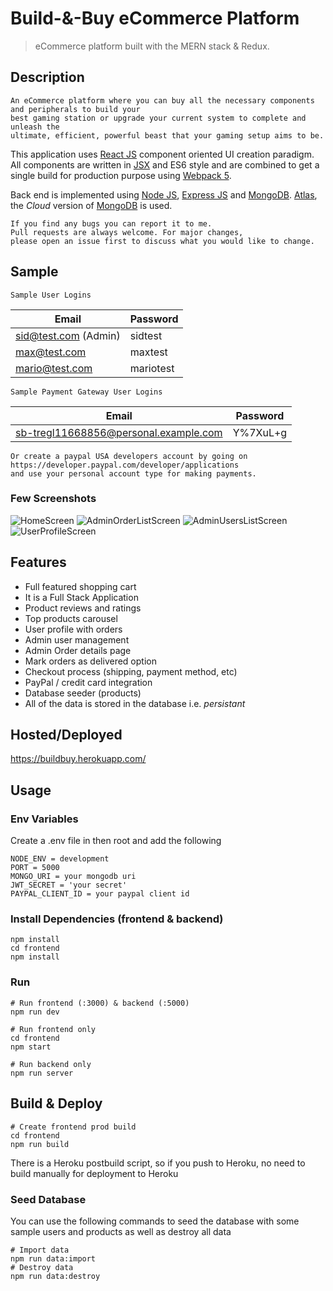 # Build-&-Buy eCommerce Platform

> eCommerce platform built with the MERN stack & Redux.

## Description
```
An eCommerce platform where you can buy all the necessary components and peripherals to build your
best gaming station or upgrade your current system to complete and unleash the 
ultimate, efficient, powerful beast that your gaming setup aims to be.
```
This application uses [React JS](https://reactjs.org/docs/getting-started.html) component oriented UI creation paradigm. All components are written in [JSX](https://reactjs.org/docs/jsx-in-depth.html) and ES6 style and are
combined to get a single build for production purpose using [Webpack 5](https://webpack.js.org/concepts/).

Back end is implemented using [Node JS](https://nodejs.org/en/docs), [Express JS](https://expressjs.com/en/api.html) and [MongoDB](https://docs.mongodb.com/). [Atlas](https://www.mongodb.com/cloud/atlas), the _Cloud_ version of [MongoDB](https://docs.mongodb.com/) is used. 

```
If you find any bugs you can report it to me.
Pull requests are always welcome. For major changes, 
please open an issue first to discuss what you would like to change.
```

## Sample

```Sample User Logins```

| Email | Password  |
| -------- | --------- |
| sid@test.com (Admin) | sidtest |
| max@test.com | maxtest |
| mario@test.com | mariotest |


```Sample Payment Gateway User Logins```

| Email | Password  |
| -------- | --------- |
| sb-tregl11668856@personal.example.com | Y%7XuL+g |

```
Or create a paypal USA developers account by going on  https://developer.paypal.com/developer/applications
and use your personal account type for making payments.
```

### Few Screenshots

![HomeScreen](/screenshots/home.png "HomeScreen")
![AdminOrderListScreen](/screenshots/orders.png "AdminOrdersListScreen")
![AdminUsersListScreen](/screenshots/3.png "AdminUsersListScreen")
![UserProfileScreen](/screenshots/4.png "UsersProfileScreen")


## Features

- Full featured shopping cart
- It is a Full Stack Application
- Product reviews and ratings
- Top products carousel
- User profile with orders
- Admin user management
- Admin Order details page
- Mark orders as delivered option
- Checkout process (shipping, payment method, etc)
- PayPal / credit card integration
- Database seeder (products)
- All of the data is stored in the database i.e. <i>persistant</i>


## Hosted/Deployed

https://buildbuy.herokuapp.com/ 

## Usage

### Env Variables

Create a .env file in then root and add the following

```
NODE_ENV = development
PORT = 5000
MONGO_URI = your mongodb uri
JWT_SECRET = 'your secret'
PAYPAL_CLIENT_ID = your paypal client id
```

### Install Dependencies (frontend & backend)

```
npm install
cd frontend
npm install
```

### Run

```
# Run frontend (:3000) & backend (:5000)
npm run dev

# Run frontend only
cd frontend
npm start 

# Run backend only
npm run server
```

## Build & Deploy

```
# Create frontend prod build
cd frontend
npm run build
```

There is a Heroku postbuild script, so if you push to Heroku, no need to build manually for deployment to Heroku

### Seed Database

You can use the following commands to seed the database with some sample users and products as well as destroy all data

```
# Import data
npm run data:import
# Destroy data
npm run data:destroy
```
